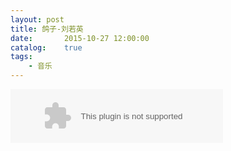 ```yaml
---
layout: post
title: 鸽子-刘若英
date:       2015-10-27 12:00:00
catalog:    true
tags:
	- 音乐
---
```



<embed src="http://music.163.com/style/swf/widget.swf?sid=28828477&type=2&auto=1&width=320&height=66" width="340" height="86"  allowNetworking="all"></embed>
